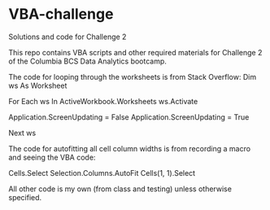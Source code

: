 # VBA-challenge
Solutions and code for Challenge 2

This repo contains VBA scripts and other required materials for Challenge 2 of the Columbia BCS Data Analytics bootcamp.

The code for looping through the worksheets is from Stack Overflow:
  Dim ws As Worksheet

  For Each ws In ActiveWorkbook.Worksheets
    ws.Activate
    
  Application.ScreenUpdating = False
  Application.ScreenUpdating = True

  Next ws

The code for autofitting all cell column widths is from recording a macro and seeing the VBA code:

  Cells.Select
  Selection.Columns.AutoFit
  Cells(1, 1).Select

All other code is my own (from class and testing) unless otherwise specified.
